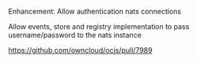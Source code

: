 Enhancement: Allow authentication nats connections

Allow events, store and registry implementation to pass username/password to the nats instance

https://github.com/owncloud/ocis/pull/7989
